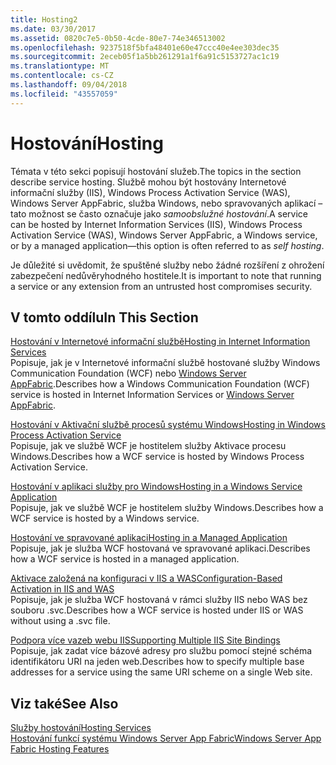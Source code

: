 ```yaml
---
title: Hosting2
ms.date: 03/30/2017
ms.assetid: 0820c7e5-0b50-4cde-80e7-74e346513002
ms.openlocfilehash: 9237518f5bfa48401e60e47ccc40e4ee303dec35
ms.sourcegitcommit: 2eceb05f1a5bb261291a1f6a91c5153727ac1c19
ms.translationtype: MT
ms.contentlocale: cs-CZ
ms.lasthandoff: 09/04/2018
ms.locfileid: "43557059"
---
```

# <a name="hosting"></a><span data-ttu-id="150ce-102">Hostování</span><span class="sxs-lookup"><span data-stu-id="150ce-102">Hosting</span></span>
<span data-ttu-id="150ce-103">Témata v této sekci popisují hostování služeb.</span><span class="sxs-lookup"><span data-stu-id="150ce-103">The topics in the section describe service hosting.</span></span> <span data-ttu-id="150ce-104">Službě mohou být hostovány Internetové informační služby (IIS), Windows Process Activation Service (WAS), Windows Server AppFabric, služba Windows, nebo spravovaných aplikací – tato možnost se často označuje jako *samoobslužné hostování*.</span><span class="sxs-lookup"><span data-stu-id="150ce-104">A service can be hosted by Internet Information Services (IIS), Windows Process Activation Service (WAS), Windows Server AppFabric, a Windows service, or by a managed application—this option is often referred to as *self hosting*.</span></span>  
  
 <span data-ttu-id="150ce-105">Je důležité si uvědomit, že spuštěné služby nebo žádné rozšíření z ohrožení zabezpečení nedůvěryhodného hostitele.</span><span class="sxs-lookup"><span data-stu-id="150ce-105">It is important to note that running a service or any extension from an untrusted host compromises security.</span></span>  
  
## <a name="in-this-section"></a><span data-ttu-id="150ce-106">V tomto oddílu</span><span class="sxs-lookup"><span data-stu-id="150ce-106">In This Section</span></span>  
 [<span data-ttu-id="150ce-107">Hostování v Internetové informační službě</span><span class="sxs-lookup"><span data-stu-id="150ce-107">Hosting in Internet Information Services</span></span>](../../../../docs/framework/wcf/feature-details/hosting-in-internet-information-services.md)  
 <span data-ttu-id="150ce-108">Popisuje, jak je v Internetové informační službě hostované služby Windows Communication Foundation (WCF) nebo [Windows Server AppFabric](https://go.microsoft.com/fwlink/?LinkId=196496).</span><span class="sxs-lookup"><span data-stu-id="150ce-108">Describes how a Windows Communication Foundation (WCF) service is hosted in Internet Information Services or [Windows Server AppFabric](https://go.microsoft.com/fwlink/?LinkId=196496).</span></span>  
  
 [<span data-ttu-id="150ce-109">Hostování v Aktivační službě procesů systému Windows</span><span class="sxs-lookup"><span data-stu-id="150ce-109">Hosting in Windows Process Activation Service</span></span>](../../../../docs/framework/wcf/feature-details/hosting-in-windows-process-activation-service.md)  
 <span data-ttu-id="150ce-110">Popisuje, jak ve službě WCF je hostitelem služby Aktivace procesu Windows.</span><span class="sxs-lookup"><span data-stu-id="150ce-110">Describes how a WCF service is hosted by Windows Process Activation Service.</span></span>  
  
 [<span data-ttu-id="150ce-111">Hostování v aplikaci služby pro Windows</span><span class="sxs-lookup"><span data-stu-id="150ce-111">Hosting in a Windows Service Application</span></span>](../../../../docs/framework/wcf/feature-details/hosting-in-a-windows-service-application.md)  
 <span data-ttu-id="150ce-112">Popisuje, jak ve službě WCF je hostitelem služby Windows.</span><span class="sxs-lookup"><span data-stu-id="150ce-112">Describes how a WCF service is hosted by a Windows service.</span></span>  
  
 [<span data-ttu-id="150ce-113">Hostování ve spravované aplikaci</span><span class="sxs-lookup"><span data-stu-id="150ce-113">Hosting in a Managed Application</span></span>](../../../../docs/framework/wcf/feature-details/hosting-in-a-managed-application.md)  
 <span data-ttu-id="150ce-114">Popisuje, jak je služba WCF hostovaná ve spravované aplikaci.</span><span class="sxs-lookup"><span data-stu-id="150ce-114">Describes how a WCF service is hosted in a managed application.</span></span>  
  
 [<span data-ttu-id="150ce-115">Aktivace založená na konfiguraci v IIS a WAS</span><span class="sxs-lookup"><span data-stu-id="150ce-115">Configuration-Based Activation in IIS and WAS</span></span>](../../../../docs/framework/wcf/feature-details/configuration-based-activation-in-iis-and-was.md)  
 <span data-ttu-id="150ce-116">Popisuje, jak je služba WCF hostovaná v rámci služby IIS nebo WAS bez souboru .svc.</span><span class="sxs-lookup"><span data-stu-id="150ce-116">Describes how a WCF service is hosted under IIS or WAS without using a .svc file.</span></span>  
  
 [<span data-ttu-id="150ce-117">Podpora více vazeb webu IIS</span><span class="sxs-lookup"><span data-stu-id="150ce-117">Supporting Multiple IIS Site Bindings</span></span>](../../../../docs/framework/wcf/feature-details/supporting-multiple-iis-site-bindings.md)  
 <span data-ttu-id="150ce-118">Popisuje, jak zadat více bázové adresy pro službu pomocí stejné schéma identifikátoru URI na jeden web.</span><span class="sxs-lookup"><span data-stu-id="150ce-118">Describes how to specify multiple base addresses for a service using the same URI scheme on a single Web site.</span></span>  
  
## <a name="see-also"></a><span data-ttu-id="150ce-119">Viz také</span><span class="sxs-lookup"><span data-stu-id="150ce-119">See Also</span></span>  
 [<span data-ttu-id="150ce-120">Služby hostování</span><span class="sxs-lookup"><span data-stu-id="150ce-120">Hosting Services</span></span>](../../../../docs/framework/wcf/hosting-services.md)  
 [<span data-ttu-id="150ce-121">Hostování funkcí systému Windows Server App Fabric</span><span class="sxs-lookup"><span data-stu-id="150ce-121">Windows Server App Fabric Hosting Features</span></span>](https://go.microsoft.com/fwlink/?LinkId=201276)
